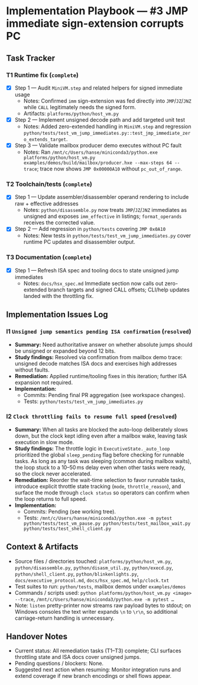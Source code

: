 # Implementation Playbook — #3 JMP immediate sign-extension corrupts PC

## Task Tracker

### T1 Runtime fix (`complete`)
- [x] Step 1 — Audit `MiniVM.step` and related helpers for signed immediate usage
  - Notes: Confirmed `imm` sign-extension was fed directly into `JMP`/`JZ`/`JNZ` while `CALL` legitimately needs the signed form.
  - Artifacts: `platforms/python/host_vm.py`
- [x] Step 2 — Implement unsigned decode path and add targeted unit test
  - Notes: Added zero-extended handling in `MiniVM.step` and regression `python/tests/test_vm_jump_immediates.py::test_jmp_immediate_zero_extends_target`.
- [x] Step 3 — Validate mailbox producer demo executes without PC fault
  - Notes: Ran `/mnt/c/Users/hanse/miniconda3/python.exe platforms/python/host_vm.py examples/demos/build/mailbox/producer.hxe --max-steps 64 --trace`; trace now shows `JMP 0x00000A10` without `pc_out_of_range`.

### T2 Toolchain/tests (`complete`)
- [x] Step 1 — Update assembler/disassembler operand rendering to include raw + effective addresses
  - Notes: `python/disassemble.py` now treats `JMP`/`JZ`/`JNZ` immediates as unsigned and exposes `imm_effective` in listings; `format_operands` receives the corrected value.
- [x] Step 2 — Add regression in `python/tests` covering `JMP 0x0A10`
  - Notes: New tests in `python/tests/test_vm_jump_immediates.py` cover runtime PC updates and disassembler output.

### T3 Documentation (`complete`)
- [x] Step 1 — Refresh ISA spec and tooling docs to state unsigned jump immediates
  - Notes: `docs/hsx_spec.md` Immediate section now calls out zero-extended branch targets and signed CALL offsets; CLI/help updates landed with the throttling fix.

## Implementation Issues Log

### I1 `Unsigned jump semantics pending ISA confirmation` (`resolved`)
- **Summary:** Need authoritative answer on whether absolute jumps should be unsigned or expanded beyond 12 bits.
- **Study findings:** Resolved via confirmation from mailbox demo trace: unsigned decode matches ISA docs and exercises high addresses without faults.
- **Remediation:** Applied runtime/tooling fixes in this iteration; further ISA expansion not required.
- **Implementation:**
  - Commits: Pending final PR aggregation (see workspace changes).
  - Tests: `python/tests/test_vm_jump_immediates.py`

### I2 `Clock throttling fails to resume full speed` (`resolved`)
- **Summary:** When all tasks are blocked the auto-loop deliberately slows down, but the clock kept idling even after a mailbox wake, leaving task execution in slow mode.
- **Study findings:** The throttle logic in `ExecutiveState._auto_loop` prioritized the global `sleep_pending` flag before checking for runnable tasks. As long as any task was sleeping (common during mailbox waits), the loop stuck to a 10–50 ms delay even when other tasks were ready, so the clock never accelerated.
- **Remediation:** Reorder the wait-time selection to favor runnable tasks, introduce explicit throttle state tracking (`mode`, `throttle_reason`), and surface the mode through `clock status` so operators can confirm when the loop returns to full speed.
- **Implementation:**
  - Commits: Pending (see working tree).
  - Tests: `/mnt/c/Users/hanse/miniconda3/python.exe -m pytest python/tests/test_vm_pause.py python/tests/test_mailbox_wait.py python/tests/test_shell_client.py`

## Context & Artifacts
- Source files / directories touched: `platforms/python/host_vm.py`, `python/disassemble.py`, `python/disasm_util.py`, `python/execd.py`, `python/shell_client.py`, `python/blinkenlights.py`, `docs/executive_protocol.md`, `docs/hsx_spec.md`, `help/clock.txt`
- Test suites to run: `python/tests`, mailbox demos under `examples/demos`
- Commands / scripts used: `python platforms/python/host_vm.py <image> --trace`, `/mnt/c/Users/hanse/miniconda3/python.exe -m pytest …`
- Note: `listen` pretty-printer now streams raw payload bytes to stdout; on Windows consoles the text writer expands `\n` to `\r\n`, so additional carriage-return handling is unnecessary.

## Handover Notes
- Current status: All remediation tasks (T1–T3) complete; CLI surfaces throttling state and ISA docs cover unsigned jumps.
- Pending questions / blockers: None.
- Suggested next action when resuming: Monitor integration runs and extend coverage if new branch encodings or shell flows appear.
